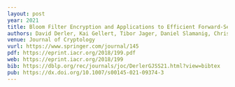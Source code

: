 ```yaml
---
layout: post
year: 2021
title: Bloom Filter Encryption and Applications to Efficient Forward-Secret 0-RTT Key Exchange
authors: David Derler, Kai Gellert, Tibor Jager, Daniel Slamanig, Christoph Striecks
venue: Journal of Cryptology
vurl: https://www.springer.com/journal/145
pdf: https://eprint.iacr.org/2018/199.pdf
web: https://eprint.iacr.org/2018/199
bib: https://dblp.org/rec/journals/joc/DerlerGJSS21.html?view=bibtex
pub: https://dx.doi.org/10.1007/s00145-021-09374-3
---
```


